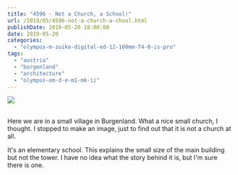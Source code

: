 ```yaml
---
title: "4596 - Not a Church, a School!"
url: /2019/05/4596-not-a-church-a-chool.html
publishDate: 2019-05-20 18:00:00
date: 2019-05-20
categories: 
  - "olympus-m-zuiko-digital-ed-12-100mm-f4-0-is-pro"
tags: 
  - "austria"
  - "burgenland"
  - "architecture"
  - "olympus-om-d-e-m1-mk-ii"
---
```

<div class="container">
<div class="center"><a target="_blank" href="https://d25zfm9zpd7gm5.cloudfront.net/1200x1200/2018/20180402_104649_lr.jpg"><img class="webfeedsFeaturedVisual" src="https://d25zfm9zpd7gm5.cloudfront.net/0600x0600/2018/20180402_104649_lr.jpg" /></a></div>
</div>
<br />

Here we are in a small village in Burgenland. What a nice small
church, I thought. I stopped to make an image, just to find out that
it is not a church at all.

<a target="_blank" href="https://d25zfm9zpd7gm5.cloudfront.net/1200x1200/2018/20180402_104532_lr.jpg"><img style="margin: 0pt 0px 0pt 10px; float: right;" src="https://d25zfm9zpd7gm5.cloudfront.net/0150x0150/2018/20180402_104532_lr.jpg" alt="" border="0" /></a> It's an elementary school. This explains the
small size of the main building but not the tower. I have no idea
what the story behind it is, but I'm sure there is one.